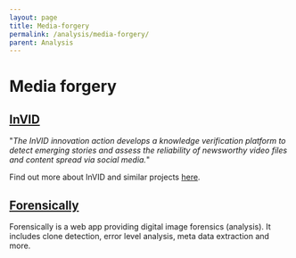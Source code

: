 ```yaml
---
layout: page
title: Media-forgery
permalink: /analysis/media-forgery/
parent: Analysis
---
```


# Media forgery

## [InVID](https://www.invid-project.eu/)

"_The InVID innovation action develops a knowledge verification platform to detect emerging stories and assess the reliability of newsworthy video files and content spread via social media._"

Find out more about InVID and similar projects [here](https://github.com/Ndpnt/desinfo.quaidorsay.fr-wiki/wiki/Community#7-invid).

## [Forensically](https://29a.ch/photo-forensics/#forensic-magnifier)

Forensically is a web app providing digital image forensics (analysis). It includes clone detection, error level analysis, meta data extraction and more.
